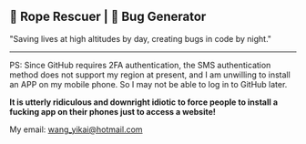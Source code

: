 ## 🧗 Rope Rescuer | 🐞 Bug Generator 

"Saving lives at high altitudes by day, creating bugs in code by night."

---

PS: Since GitHub requires 2FA authentication, the SMS authentication method does not support my region at present, and I am unwilling to install an APP on my mobile phone. So I may not be able to log in to GitHub later. 

**It is utterly ridiculous and downright idiotic to force people to install a fucking app on their phones just to access a website!**

My email: wang_yikai@hotmail.com
